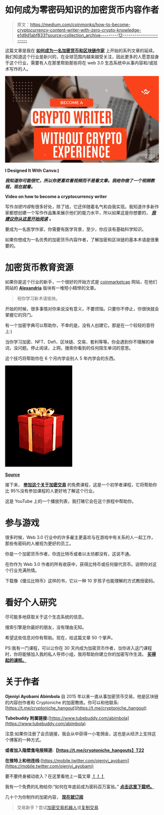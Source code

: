 # 如何成为零密码知识的加密货币内容作者

> 原文：<https://medium.com/coinmonks/how-to-become-cryptocurrency-content-writer-with-zero-crypto-knowledge-e1d9d1abf833?source=collection_archive---------12----------------------->

这篇文章是我在 [**如何成为一名加密货币和区块链作家**](https://contentking.medium.com/how-to-become-cryptocurrency-and-blockchain-content-writer-4d4916979a9d) 上开始的系列文章的延续。我们知道这个行业是新兴的，在全球范围内越来越受关注，因此更多的人愿意投身于这个行业，需要有人在那里帮助那些将在 web 3.0 生态系统中从事内容和/或技术写作的人。

![](img/de05f4166b87e50b6207aa2a083a2dd0.png)

**I Designed It With Canva:)**

***我知道你可能很忙，所以你更喜欢看视频而不是看文章。我给你做了一个视频教程，现在就看。***

**Video on how to become a cryptocurrency writer**

写作*加密内容*有很多好处，除了钱，它还伴随着名气和自我实现。我知道许多新作家都想创建一个写作作品集来展示他们的能力水平，所以如果这是你想要的， [***我建议你从这里开始阅读***](https://contentking.medium.com/how-to-become-cryptocurrency-and-blockchain-writer-get-crypto-writing-jobs-54253a5c7604) ***。***

要成为一名医学作家，你需要有医学背景，至少，你应该有基础科学知识。

如果你想成为一名优秀的加密货币内容作者，了解加密和区块链的基本术语是很重要的。

# 加密货币教育资源

如果你是这个行业的新手，一个很好的开始方式是 [coinmarketcap](https://coinmarketcap.com/) 网站，在他们网站的 [**Alexandria**](https://coinmarketcap.com/alexandria) 版块有一堆短小精悍的文章。

> 祝你学习新术语愉快。

开始的时候，很多事情对你来说没有意义，不要烦恼。只要你不停止，你很快就会掌握它的窍门。

有一个加密字典可以帮助你，不幸的是，没有人创建它。那是在一个较轻的音符上:)

当你学习加密、NFT、Defi、区块链、交易、套利等等。你会遇到你不理解的单词，没问题。停止阅读，上网，搜索你看到的任何陌生单词的意思。

这个技巧将帮助你在 6 个月内学会别人 5 年内学会的东西。

![](img/0cd611c4963f3ccd1d66bcc61acd65ea.png)

[**Source**](https://tenor.com/search/gift-love-gifs)

接下来， [**参加这个关于加密交易**](https://www.youtube.com/playlist?list=PLxSYXsDy5xzGg7rbCeMMwGZBWO2GjFDcY) 的免费课程，这是一个初学者课程，它将帮助你比 95%没有参加课程的人更好地了解这个行业。

这是 YouTube 上的一个播放列表，我打赌它会在这个旅程中帮助你。

# 参与游戏

很多时候，Web 3.0 行业中的许多雇主更喜欢与在游戏中有关系的人一起工作，那些有密码的人被视为更好的员工。

你是一个加密货币作者，你连比特币或者以太坊都没有，这说不通。

在你作为 Web 3.0 作者的所有收获中，获得比特币或任何替代货币。说明你对这个行业充满热情。

下载像《傻瓜比特币》这样的书，它以一种 10 岁孩子也能理解的方式教授密码。

# 看好个人研究

尽可能多地获取关于这个生态系统的信息。

搜索引擎是你最好的朋友，没有理由无知。

希望这些信息对你有帮助。现在，给这篇文章 50 个掌声。

PS:我有一门课程，可以让你在 30 天内成为加密货币作者，当你进入这门课程时，你将能够加入我的私人导师小组，我将帮助你建立你的加密写作生涯。 [**买得起的课程。**](https://cryptoniche.gumroad.com/l/cryptowriting)

# 关于作者

**Ojeniyi Ayobami Abimbola** 自 2015 年以来一直从事加密货币交易，他是区块链的内容创作者和 Cryptoniche 的加密教练。你可以和他联系:[https://t.me/cryptoniche_hangout](https://t.me/cryptoniche_hangout)

**Tubebuddy 附属链接:**[https://www.tubebuddy.com/abimbola](https://www.tubebuddy.com/abimbola)

注意:如果你注册了会员链接，我会从中获得一小笔佣金，这也是从经济上支持这个博客的一种方式。

**或者加入隐壁龛电报频道:【https://t.me/cryptoniche_hangouts】T22**

**在推特上和他连线:**[https://mobile.twitter.com/ojeniyi_ayobami](https://mobile.twitter.com/ojeniyi_ayobami)

要不要终身被动收入？在这里看他上一篇文章 [**！！！**](https://contentking.medium.com/this-undoubtly-the-best-way-to-earn-passive-income-through-cryptocurrency-7ce547cedbe)

我有一个免费的礼物给你:“如何在年底前成为密码百万富翁。” [**点击这里下载吧。**](https://ojeniyiayobami.crd.co/)

几十个为你制作的加密内容， [**现在就订阅**](https://www.youtube.com/c/CryptoNiche/videos)

> 交易新手？尝试[加密交易机器人](/coinmonks/crypto-trading-bot-c2ffce8acb2a)或[复制交易](/coinmonks/top-10-crypto-copy-trading-platforms-for-beginners-d0c37c7d698c)
